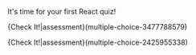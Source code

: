 It's time for your first React quiz!

{Check It!|assessment}(multiple-choice-3477788579)

{Check It!|assessment}(multiple-choice-2425955338)
